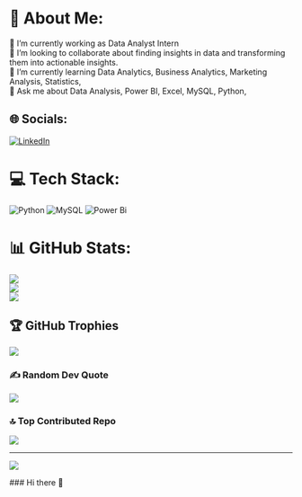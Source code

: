 # 💫 About Me:
🔭 I’m currently working as Data Analyst Intern<br>👯 I’m looking to collaborate about finding insights in data and transforming them into actionable insights.<br>🌱 I’m currently learning Data Analytics, Business Analytics, Marketing Analysis, Statistics,<br>💬 Ask me about Data Analysis, Power BI, Excel, MySQL, Python, <br>


## 🌐 Socials:
[![LinkedIn](https://img.shields.io/badge/LinkedIn-%230077B5.svg?logo=linkedin&logoColor=white)](https://linkedin.com/in/https://www.linkedin.com/in/pooja-kandpal-11171713b/) 

# 💻 Tech Stack:
![Python](https://img.shields.io/badge/python-3670A0?style=for-the-badge&logo=python&logoColor=ffdd54) ![MySQL](https://img.shields.io/badge/mysql-%2300000f.svg?style=for-the-badge&logo=mysql&logoColor=white) ![Power Bi](https://img.shields.io/badge/power_bi-F2C811?style=for-the-badge&logo=powerbi&logoColor=black)
# 📊 GitHub Stats:
![](https://github-readme-stats.vercel.app/api?username=PK2615&theme=city_light&hide_border=true&include_all_commits=true&count_private=true)<br/>
![](https://github-readme-streak-stats.herokuapp.com/?user=PK2615&theme=city_light&hide_border=true)<br/>
![](https://github-readme-stats.vercel.app/api/top-langs/?username=PK2615&theme=city_light&hide_border=true&include_all_commits=true&count_private=true&layout=compact)

## 🏆 GitHub Trophies
![](https://github-profile-trophy.vercel.app/?username=PK2615&theme=radical&no-frame=true&no-bg=true&margin-w=4)

### ✍️ Random Dev Quote
![](https://quotes-github-readme.vercel.app/api?type=vetical&theme=tokyonight)

### 🔝 Top Contributed Repo
![](https://github-contributor-stats.vercel.app/api?username=PK2615&limit=5&theme=dark_dimmed&combine_all_yearly_contributions=true)

---
[![](https://visitcount.itsvg.in/api?id=PK2615&icon=0&color=0)](https://visitcount.itsvg.in)

<!-- Proudly created with GPRM ( https://gprm.itsvg.in ) -->### Hi there 👋

<!--
**PK2615/PK2615** is a ✨ _special_ ✨ repository because its `README.md` (this file) appears on your GitHub profile.


-->
